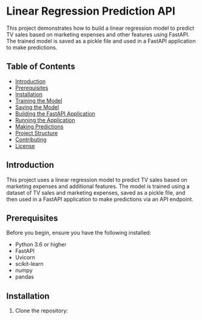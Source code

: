 # Linear Regression Prediction API

This project demonstrates how to build a linear regression model to predict TV sales based on marketing expenses and other features using FastAPI. The trained model is saved as a pickle file and used in a FastAPI application to make predictions.

## Table of Contents

- [Introduction](#introduction)
- [Prerequisites](#prerequisites)
- [Installation](#installation)
- [Training the Model](#training-the-model)
- [Saving the Model](#saving-the-model)
- [Building the FastAPI Application](#building-the-fastapi-application)
- [Running the Application](#running-the-application)
- [Making Predictions](#making-predictions)
- [Project Structure](#project-structure)
- [Contributing](#contributing)
- [License](#license)

## Introduction

This project uses a linear regression model to predict TV sales based on marketing expenses and additional features. The model is trained using a dataset of TV sales and marketing expenses, saved as a pickle file, and then used in a FastAPI application to make predictions via an API endpoint.

## Prerequisites

Before you begin, ensure you have the following installed:

- Python 3.6 or higher
- FastAPI
- Uvicorn
- scikit-learn
- numpy
- pandas

## Installation

1. Clone the repository:

